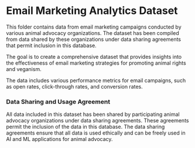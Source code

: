 # Email Marketing Analytics Dataset

This folder contains data from email marketing campaigns conducted by various animal advocacy organizations. The dataset has been compiled from data shared by these organizations under data sharing agreements that permit inclusion in this database.

The goal is to create a comprehensive dataset that provides insights into the effectiveness of email marketing strategies for promoting animal rights and veganism.

The data includes various performance metrics for email campaigns, such as open rates, click-through rates, and conversion rates.

### Data Sharing and Usage Agreement

All data included in this dataset has been shared by participating animal advocacy organizations under data sharing agreements. These agreements permit the inclusion of the data in this database. The data sharing agreements ensure that all data is used ethically and can be freely used in AI and ML applications for animal advocacy.
